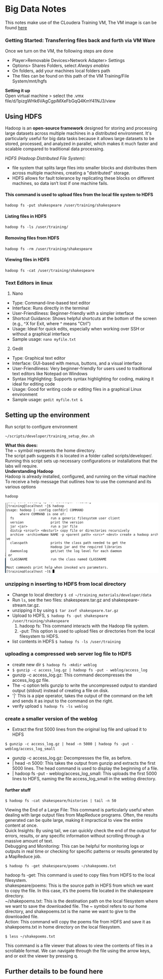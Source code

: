 # Big Data Notes
This notes make use of the CLoudera Training VM, The VM image is can be found [here](https://drive.google.com/file/d/1pizgWHk6VAgCgpiMXeFbGqQ4KmY41NJ3/view)

### Getting Started: Transferring files back and forth via VM Ware

Once we turn on the VM, the following steps are done<br>
- Player>Removable Devices>Network Adapter> Settings
- Options> Shares Folders, select *Always enables*
- On folders, add your machines local folders path
- The files can be found on this path of the VM Training/File System/mnt/hgfs

**Setting it up**<br>
Open virtual machine > select the .vmx file/d/1pizgWHk6VAgCgpiMXeFbGqQ4KmY41NJ3/view

## Using HDFS
Hadoop is an **open-source framework** designed for storing and processing large datasets 
across multiple machines in a distributed environment. It's particularly useful for 
big data tasks because it allows large datasets to be stored, processed, and analyzed 
in parallel, which makes it much faster and scalable compared to traditional data processing.<br>

*HDFS (Hadoop Distributed File System):*

- file system that splits large files into smaller blocks and distributes them across multiple machines, creating a "distributed" storage.
- HDFS allows for fault tolerance by replicating these blocks on different machines, so data isn’t lost if one machine fails.

#### This command is used to upload files from the local file system to HDFS
```
hadoop fs -put shakespeare /user/training/shakespeare
```
#### Listing files in HDFS
```
hadoop fs -ls /user/training/

```

#### Removing files from HDFS
```
hadoop fs -rm /user/training/shakespeare

```

#### Viewing files in HDFS
````
hadoop fs -cat /user/training/shakespeare

````
### Text Editors in linux

1. Nano
  - Type: Command-line-based text editor
  - Interface: Runs directly in the terminal
  - User-Friendliness: Beginner-friendly with a simpler interface
  - Shortcut Guidance: Shows helpful shortcuts at the bottom of the screen (e.g., ^X for Exit, where ^ means "Ctrl")
  - Usage: Ideal for quick edits, especially when working over SSH or without a graphical interface
  - Sample usage: `nano myfile.txt`
2. Gedit
 - Type: Graphical text editor
 - Interface: GUI-based with menus, buttons, and a visual interface
 - User-Friendliness: Very beginner-friendly for users used to traditional text editors like Notepad on Windows
 - Syntax Highlighting: Supports syntax highlighting for coding, making it ideal for editing code
 - Usage: Good for writing code or editing files in a graphical Linux environment
 - Sample usage: `gedit myfile.txt &`


## Setting up the environment

Run script to configure environment
```
~/scripts/developer/training_setup_dev.sh

```
**What this does:** <br>
The ~ symbol represents the home directory. <br>
The script path suggests it is located in a folder called scripts/developer/. <br>
Running this script sets up necessary configurations or installations that the labs will require.<br>
**Understanding Hadoop**<br>
Hadoop is already installed, configured, and running on the virtual machine <br>
To receive a help message that outlines how to use the command and its various options
```
hadoop
```
![img](images/img1.png)

### unzipping n inserting to HDFS from local directory
- Change to local directory `$ cd ~/training_materials/developer/data`
- Run `ls`, see the two files: shakespeare.tar.gz and shakespeare-stream.tar.gz.
- unzipping it by using `$ tar zxvf shakespeare.tar.gz`
- Upload to HDFS, `$ hadoop fs -put shakespeare /user/training/shakespeare`
   1. hadoop fs: This command interacts with the Hadoop file system.
   2. -put: This option is used to upload files or directories from the local filesystem to HDFS.
- list contents in HDFS `$ hadoop fs -ls /user/training`
### uploading a compressed web server log file to HDFS
- create new dir `$ hadoop fs -mkdir weblog`
- `$ gunzip -c access_log.gz | hadoop fs -put - weblog/access_log`
- gunzip -c access_log.gz: This command decompresses the access_log.gz file. 
- The -c option tells gunzip to write the uncompressed output to standard output (stdout) instead of creating a file on disk.
- '|' This is a pipe operator, takes the output of the command on the left and sends it as input to the command on the right.
- verify upload `$ hadoop fs -ls weblog`


### create a smaller version of the weblog
- Extract the first 5000 lines from the original log file and upload it to HDFS
```
$ gunzip -c access_log.gz | head -n 5000 | hadoop fs -put - weblog/access_log_small
```
- gunzip -c access_log.gz: Decompresses the file, as before.
- | head -n 5000: This takes the output from gunzip and extracts the first 5000 lines. The head command is used to display the beginning of a file.
- | hadoop fs -put - weblog/access_log_small: This uploads the first 5000 lines to HDFS, naming the file access_log_small in the weblog directory.

#### further stuff

```
$ hadoop fs -cat shakespeare/histories | tail -n 50
```
Viewing the End of a Large File: This command is particularly useful when dealing with large output files from MapReduce
programs. Often, the results generated can be quite large, making it impractical to view the entire content at once.<br>
Quick Insights: By using tail, we can quickly check the end of the output for errors, results, or any specific 
information without scrolling through a massive amount of text.<br> Debugging and Monitoring: 
This can be helpful for monitoring logs or outputs in real time or checking for specific patterns or results 
generated by a MapReduce job.<br>

```
$ hadoop fs -get shakespeare/poems ~/shakepoems.txt
```
hadoop fs -get: This command is used to copy files from HDFS to the local filesystem.<br>
shakespeare/poems: This is the source path in HDFS from which we want to copy the file. 
In this case, it’s the poems file located in the shakespeare directory.<br>
~/shakepoems.txt: This is the destination path on the local filesystem where we want to save the downloaded file.
The ~ symbol refers to our home directory, and shakepoems.txt is the name we want to give to the downloaded file.<br>
Action: This command will copy the poems file from HDFS and save it as shakepoems.txt in home directory on the 
local filesystem.

```
$ less ~/shakepoems.txt
```
This command is a file viewer that allows to view the contents of files in a scrollable format.
We can navigate through the file using the arrow keys, and or exit the viewer by pressing q.

## Further details to be found here




